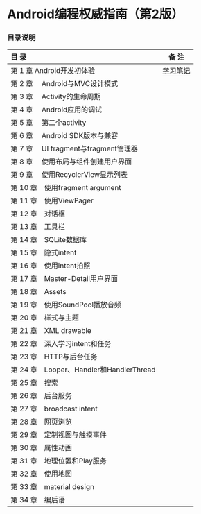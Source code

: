 # Android编程权威指南（第2版）

### 目录说明

| 目  录                                | 备  注                            |
| :---------------------------------- | ------------------------------- |
| 第 1 章      Android开发初体验             | [学习笔记](./01_FirstApp/README.md) |
| 第 2 章　  Android与MVC设计模式             |                                 |
| 第 3 章　  Activity的生命周期               |                                 |
| 第 4 章　  Android应用的调试                |                                 |
| 第 5 章　  第二个activity                 |                                 |
| 第 6 章　  Android SDK版本与兼容            |                                 |
| 第 7 章　  UI fragment与fragment管理器     |                                 |
| 第 8 章　  使用布局与组件创建用户界面               |                                 |
| 第 9 章　  使用RecyclerView显示列表          |                                 |
| 第 10 章　使用fragment argument          |                                 |
| 第 11 章　使用ViewPager                  |                                 |
| 第 12 章　对话框                          |                                 |
| 第 13 章　工具栏                          |                                 |
| 第 14 章　SQLite数据库                    |                                 |
| 第 15 章　隐式intent                     |                                 |
| 第 16 章　使用intent拍照                   |                                 |
| 第 17 章　Master-Detail用户界面            |                                 |
| 第 18 章　Assets                       |                                 |
| 第 19 章　使用SoundPool播放音频              |                                 |
| 第 20 章　样式与主题                        |                                 |
| 第 21 章　XML drawable                 |                                 |
| 第 22 章　深入学习intent和任务                |                                 |
| 第 23 章　HTTP与后台任务                    |                                 |
| 第 24 章　Looper、Handler和HandlerThread |                                 |
| 第 25 章　搜索                           |                                 |
| 第 26 章　后台服务                         |                                 |
| 第 27 章　broadcast intent             |                                 |
| 第 28 章　网页浏览                         |                                 |
| 第 29 章　定制视图与触摸事件                    |                                 |
| 第 30 章　属性动画                         |                                 |
| 第 31 章　地理位置和Play服务                  |                                 |
| 第 32 章　使用地图                         |                                 |
| 第 33 章　material design              |                                 |
| 第 34 章　编后语                          |                                 |